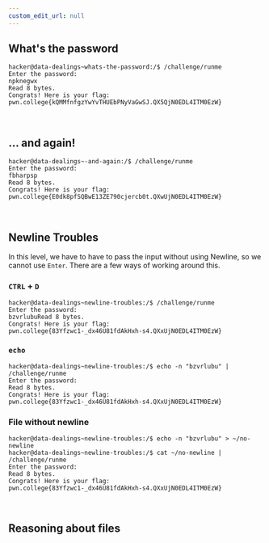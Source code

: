 ```yaml
---
custom_edit_url: null
---
```


## What's the password

```
hacker@data-dealings~whats-the-password:/$ /challenge/runme
Enter the password:
npknegwx              
Read 8 bytes.
Congrats! Here is your flag:
pwn.college{kQMMfnfgzYwYvTHUEbPNyVaGwSJ.QX5QjN0EDL4ITM0EzW}
```

&nbsp;

## ... and again!

```
hacker@data-dealings~-and-again:/$ /challenge/runme 
Enter the password:
fbharpsp
Read 8 bytes.
Congrats! Here is your flag:
pwn.college{E0dk8pfSQBwE13ZE790cjercb0t.QXwUjN0EDL4ITM0EzW}
```

&nbsp;

## Newline Troubles

In this level, we have to have to pass the input without using Newline, so we cannot use `Enter`.
There are a few ways of working around this.

### `CTRL` + `D`

```
hacker@data-dealings~newline-troubles:/$ /challenge/runme 
Enter the password:
bzvrlubuRead 8 bytes.
Congrats! Here is your flag:
pwn.college{83Yfzwc1-_dx46U81fdAkHxh-s4.QXxUjN0EDL4ITM0EzW}
```

### `echo`

```
hacker@data-dealings~newline-troubles:/$ echo -n "bzvrlubu" | /challenge/runme 
Enter the password:
Read 8 bytes.
Congrats! Here is your flag:
pwn.college{83Yfzwc1-_dx46U81fdAkHxh-s4.QXxUjN0EDL4ITM0EzW}
```

### File without newline

```
hacker@data-dealings~newline-troubles:/$ echo -n "bzvrlubu" > ~/no-newline
hacker@data-dealings~newline-troubles:/$ cat ~/no-newline | /challenge/runme 
Enter the password:
Read 8 bytes.
Congrats! Here is your flag:
pwn.college{83Yfzwc1-_dx46U81fdAkHxh-s4.QXxUjN0EDL4ITM0EzW}
```

&nbsp;

## Reasoning about files

```

```
